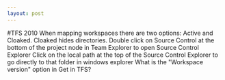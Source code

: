```yaml
---
layout: post
---
```

#TFS 2010
When mapping workspaces there are two options: Active and Cloaked. Cloaked hides directories.
Double click on Source Control at the bottom of the project node in Team Explorer to open Source Control Explorer
Click on the local path at the top of the Source Control Explorer to go directly to that folder in windows explorer
What is the "Workspace version" option in Get in TFS?